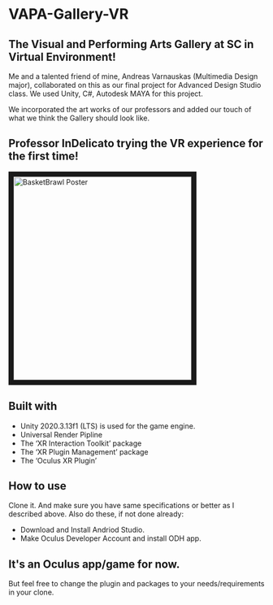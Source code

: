 # VAPA-Gallery-VR
## The Visual and Performing Arts Gallery at SC in Virtual Environment!

Me and a talented friend of mine, Andreas Varnauskas (Multimedia Design major), collaborated on this as our final project for Advanced Design Studio class. We used Unity, C#, Autodesk MAYA for this project.

We incorporated the art works of our professors and added our touch of what we think the Gallery should look like.

## Professor InDelicato trying the VR experience for the first time!

<a href="https://drive.google.com/drive/u/0/folders/1yimrkWEHMnvTd1fINbN3jSYopuJ0aSoA" target="_blank">
  <img src="https://github.com/tprashant-21/VAPA-Gallery-VR/assets/62254242/f335a8c1-3f26-486a-98f4-3ff8a13c9a3b" alt="BasketBrawl Poster" width="350" height="400" border="10" />
</a>


## Built with
- Unity 2020.3.13f1 (LTS) is used for the game engine.
- Universal Render Pipline
- The ‘XR Interaction Toolkit’ package
- The ‘XR Plugin Management’ package
- The ‘Oculus XR Plugin’

## How to use 
Clone it. And make sure you have same specifications or better as I described above. Also do these, if not done already:
- Download and Install Andriod Studio.
- Make Oculus Developer Account and install ODH app.

## It's an Oculus app/game for now. 
But feel free to change the plugin and packages to your needs/requirements in your clone.



